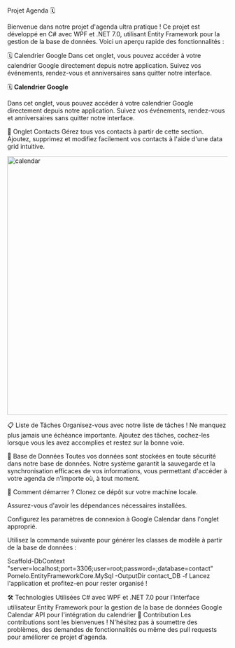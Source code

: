 

Projet Agenda 🗓️

Bienvenue dans notre projet d'agenda ultra pratique ! Ce projet est développé en C# avec WPF et .NET 7.0, utilisant Entity Framework pour la gestion de la base de données. Voici un aperçu rapide des fonctionnalités :

🗓️ Calendrier Google
Dans cet onglet, vous pouvez accéder à votre calendrier Google directement depuis notre application. Suivez vos événements, rendez-vous et anniversaires sans quitter notre interface.

🗓️ **Calendrier Google**

Dans cet onglet, vous pouvez accéder à votre calendrier Google directement depuis notre application. Suivez vos événements, rendez-vous et anniversaires sans quitter notre interface.





📇 Onglet Contacts
Gérez tous vos contacts à partir de cette section. Ajoutez, supprimez et modifiez facilement vos contacts à l'aide d'une data grid intuitive.


<img width="592" alt="calendar" src="https://github.com/ClementVABRE/calendrier2/assets/45317801/0664b95b-c6c7-461f-aed1-70752e54028a">


📋 Liste de Tâches
Organisez-vous avec notre liste de tâches ! Ne manquez plus jamais une échéance importante. Ajoutez des tâches, cochez-les lorsque vous les avez accomplies et restez sur la bonne voie.

🔗 Base de Données
Toutes vos données sont stockées en toute sécurité dans notre base de données. Notre système garantit la sauvegarde et la synchronisation efficaces de vos informations, vous permettant d'accéder à votre agenda de n'importe où, à tout moment.

🚀 Comment démarrer ?
Clonez ce dépôt sur votre machine locale.

Assurez-vous d'avoir les dépendances nécessaires installées.

Configurez les paramètres de connexion à Google Calendar dans l'onglet approprié.

Utilisez la commande suivante pour générer les classes de modèle à partir de la base de données :

Scaffold-DbContext "server=localhost;port=3306;user=root;password=;database=contact" Pomelo.EntityFrameworkCore.MySql -OutputDir contact_DB -f
Lancez l'application et profitez-en pour rester organisé !

🛠️ Technologies Utilisées
C# avec WPF et .NET 7.0 pour l'interface utilisateur
Entity Framework pour la gestion de la base de données
Google Calendar API pour l'intégration du calendrier
📝 Contribution
Les contributions sont les bienvenues ! N'hésitez pas à soumettre des problèmes, des demandes de fonctionnalités ou même des pull requests pour améliorer ce projet d'agenda.

